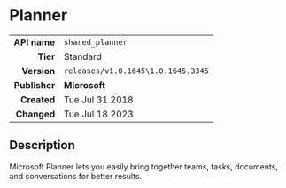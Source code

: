 # Planner
| | |
|-:|-|
|**API name**|`shared_planner`|
|**Tier**|Standard|
|**Version**|`releases/v1.0.1645\1.0.1645.3345`|
|**Publisher**|**Microsoft**|
|**Created**|Tue Jul 31 2018|
|**Changed**|Tue Jul 18 2023|

## Description
Microsoft Planner lets you easily bring together teams, tasks, documents, and conversations for better results.
